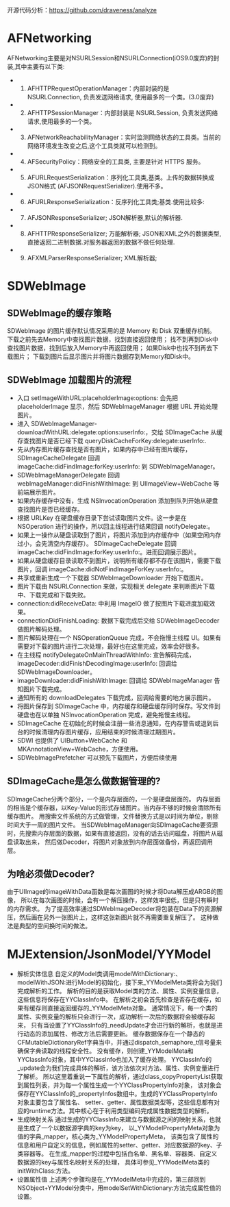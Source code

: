 
开源代码分析：https://github.com/draveness/analyze

#  AFNetworking
AFNetworking主要是对NSURLSession和NSURLConnection(iOS9.0废弃)的封装,其中主要有以下类:
- 1. AFHTTPRequestOperationManager：内部封装的是 NSURLConnection, 负责发送网络请求, 使用最多的一个类。(3.0废弃)
- 2. AFHTTPSessionManager：内部封装是 NSURLSession, 负责发送网络请求,使用最多的一个类。
- 3. AFNetworkReachabilityManager：实时监测网络状态的工具类。当前的网络环境发生改变之后,这个工具类就可以检测到。
- 4. AFSecurityPolicy：网络安全的工具类, 主要是针对 HTTPS 服务。
- 5. AFURLRequestSerialization：序列化工具类,基类。上传的数据转换成JSON格式
(AFJSONRequestSerializer).使用不多。
- 6. AFURLResponseSerialization：反序列化工具类;基类.使用比较多:
- 7. AFJSONResponseSerializer; JSON解析器,默认的解析器.
- 8. AFHTTPResponseSerializer; 万能解析器; JSON和XML之外的数据类型,直接返回二进制数据.对服务器返回的数据不做任何处理.
- 9. AFXMLParserResponseSerializer; XML解析器;

# SDWebImage
## SDWebImage的缓存策略
SDWebImage 的图片缓存默认情况采用的是 Memory 和 Disk 双重缓存机制。
下载之前先去Memory中查找图片数据，找到直接返回使用；
找不到再到Disk中查找图片数据，找到后放入Memory中再返回使用；
如果Disk中也找不到再去下载图片；
下载到图片后显示图片并将图片数据存到Memory和Disk中。

## SDWebImage 加载图片的流程
- 入口 setImageWithURL:placeholderImage:options: 会先把 placeholderImage 显示，然后 SDWebImageManager 根据 URL 开始处理图片。
- 进入 SDWebImageManager-downloadWithURL:delegate:options:userInfo:，交给 SDImageCache 从缓存查找图片是否已经下载 
queryDiskCacheForKey:delegate:userInfo:.
- 先从内存图片缓存查找是否有图片，如果内存中已经有图片缓存，SDImageCacheDelegate 回调 
imageCache:didFindImage:forKey:userInfo: 到 SDWebImageManager。
- SDWebImageManagerDelegate 回调 webImageManager:didFinishWithImage: 到 UIImageView+WebCache 等前端展示图片。
- 如果内存缓存中没有，生成 NSInvocationOperation 添加到队列开始从硬盘查找图片是否已经缓存。
- 根据 URLKey 在硬盘缓存目录下尝试读取图片文件。这一步是在 NSOperation 进行的操作，所以回主线程进行结果回调 notifyDelegate:。
- 如果上一操作从硬盘读取到了图片，将图片添加到内存缓存中（如果空闲内存过小，会先清空内存缓存）。
SDImageCacheDelegate 回调 imageCache:didFindImage:forKey:userInfo:。进而回调展示图片。
- 如果从硬盘缓存目录读取不到图片，说明所有缓存都不存在该图片，需要下载图片，回调 imageCache:didNotFindImageForKey:userInfo:。
- 共享或重新生成一个下载器 SDWebImageDownloader 开始下载图片。
- 图片下载由 NSURLConnection 来做，实现相关 delegate 来判断图片下载中、下载完成和下载失败。
- connection:didReceiveData: 中利用 ImageIO 做了按图片下载进度加载效果。
- connectionDidFinishLoading: 数据下载完成后交给 SDWebImageDecoder 做图片解码处理。
- 图片解码处理在一个 NSOperationQueue 完成，不会拖慢主线程 UI。如果有需要对下载的图片进行二次处理，最好也在这里完成，效率会好很多。
- 在主线程 notifyDelegateOnMainThreadWithInfo: 宣告解码完成，imageDecoder:didFinishDecodingImage:userInfo: 
回调给 SDWebImageDownloader。
- imageDownloader:didFinishWithImage: 回调给 SDWebImageManager 告知图片下载完成。
- 通知所有的 downloadDelegates 下载完成，回调给需要的地方展示图片。
- 将图片保存到 SDImageCache 中，内存缓存和硬盘缓存同时保存。写文件到硬盘也在以单独 NSInvocationOperation 完成，避免拖慢主线程。
- SDImageCache 在初始化的时候会注册一些消息通知，在内存警告或退到后台的时候清理内存图片缓存，应用结束的时候清理过期图片。
- SDWI 也提供了 UIButton+WebCache 和 MKAnnotationView+WebCache，方便使用。
- SDWebImagePrefetcher 可以预先下载图片，方便后续使用

## SDImageCache是怎么做数据管理的?
SDImageCache分两个部分，一个是内存层面的，一个是硬盘层面的。
内存层面的相当是个缓存器，以Key-Value的形式存储图片。当内存不够的时候会清除所有缓存图片。
用搜索文件系统的方式做管理，文件替换方式是以时间为单位，剔除时间大于一周的图片文件。
当SDWebImageManager向SDImageCache要资源时，先搜索内存层面的数据，如果有直接返回，没有的话去访问磁盘，将图片从磁盘读取出来，
然后做Decoder，将图片对象放到内存层面做备份，再返回调用层。

## 为啥必须做Decoder?
由于UIImage的imageWithData函数是每次画图的时候才将Data解压成ARGB的图像，
所以在每次画图的时候，会有一个解压操作，这样效率很低，但是只有瞬时的内存需求。
为了提高效率通过SDWebImageDecoder将包装在Data下的资源解压，然后画在另外一张图片上，这样这张新图片就不再需要重复解压了。
这种做法是典型的空间换时间的做法。

# MJExtension/JsonModel/YYModel
- 解析实体信息
自定义的Model类调用modelWithDictionary:、modelWithJSON:进行Model的初始化，接下来_YYModelMeta类将会为我们完成解析的工作。
解析的目的是获取Model类的方法、属性、实例变量信息，这些信息将保存在YYClassInfo中。
在解析之初会首先检查是否存在缓存，如果有缓存则直接返回缓存的_YYModelMeta对象。
通常情况下，每一个类的属性、实例变量的解析只会进行一次，成功解析一次后的数据将会被缓存起来，
只有当设置了YYClassInfo的_needUpdate才会进行新的解析，也就是进行动态的添加属性、修改方法后需要更新。
缓存数据保存在一个静态的CFMutableDictionaryRef字典当中，并通过dispatch_semaphore_t信号量来确保字典读取的线程安全性。
没有缓存，则创建_YYModelMeta和YYClassInfo对象，其中YYClassInfo也加入了缓存处理。
YYClassInfo的_update会为我们完成具体的解析，该方法依次对方法、属性、实例变量进行了解析。
所以这里着重说一下属性的解析，通过class_copyPropertyList获取到属性列表，并为每一个属性生成一个YYClassPropertyInfo对象，
该对象会保存在YYClassInfo的_propertyInfos数组中。生成的YYClassPropertyInfo对象主要包含了属性名、
setter、getter、属性数据类型等，这些信息都有对应的runtime方法。其中核心在于利用类型编码完成属性数据类型的解析。
- 生成映射关系
通过生成的YYClassInfo来建立与数据源之间的映射关系，也就是生成了一个以数据源字典的key为key，
以_YYModelPropertyMeta对象为值的字典_mapper，核心类为_YYModelPropertyMeta，
该类包含了属性的信息和用户自定义的信息，例如属性的setter、getter、对应数据源的key、子类容器等。
在生成_mapper的过程中包括白名单、黑名单、容器类、自定义数据源的key与属性名映射关系的处理，
具体可参见_YYModelMeta类的initWithClass:方法。
- 设置属性值
上述两个步骤均是在_YYModelMeta中完成的，第三部回到NSObject+YYModel分类中，用modelSetWithDictionary:方法完成属性值的设置。
